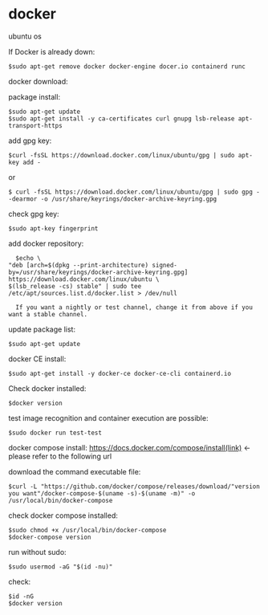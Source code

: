 # docker

ubuntu os

If Docker is already down:

    $sudo apt-get remove docker docker-engine docer.io containerd runc

docker download: 

  package install: 
  
    $sudo apt-get update
    $sudo apt-get install -y ca-certificates curl gnupg lsb-release apt-transport-https
    
  add gpg key:
  
    $curl -fsSL https://download.docker.com/linux/ubuntu/gpg | sudo apt-key add -
  or
    
    $ curl -fsSL https://download.docker.com/linux/ubuntu/gpg | sudo gpg --dearmor -o /usr/share/keyrings/docker-archive-keyring.gpg
    
  check gpg key:
    
    $sudo apt-key fingerprint 

  add docker repository:
  
      $echo \
    "deb [arch=$(dpkg --print-architecture) signed-by=/usr/share/keyrings/docker-archive-keyring.gpg] https://download.docker.com/linux/ubuntu \
    $(lsb_release -cs) stable" | sudo tee /etc/apt/sources.list.d/docker.list > /dev/null
  
      If you want a nightly or test channel, change it from above if you want a stable channel.

  update package list:
  
    $sudo apt-get update

  docker CE install:
  
    $sudo apt-get install -y docker-ce docker-ce-cli containerd.io

  Check docker installed: 
    
    $docker version

  test image recognition and container execution are possible:
    
    $sudo docker run test-test 

docker compose install:
  https://docs.docker.com/compose/install(link) <- please refer to the following url
  
  download the command executable file:
    
    $curl -L "https://github.com/docker/compose/releases/download/"version you want"/docker-compose-$(uname -s)-$(uname -m)" -o /usr/local/bin/docker-compose

  check docker compose installed:
    
    $sudo chmod +x /usr/local/bin/docker-compose
    $docker-compose version

  run without sudo:
    
    $sudo usermod -aG "$(id -nu)"

  check:
    
    $id -nG
    $docker version
